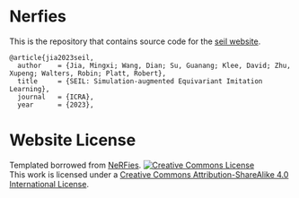 # Nerfies

This is the repository that contains source code for the [seil website](https://seil.github.io).

```
@article{jia2023seil,
  author    = {Jia, Mingxi; Wang, Dian; Su, Guanang; Klee, David; Zhu, Xupeng; Walters, Robin; Platt, Robert},
  title     = {SEIL: Simulation-augmented Equivariant Imitation Learning},
  journal   = {ICRA},
  year      = {2023},
```

# Website License
Templated borrowed from [NeRFies](https://github.com/cliport/cliport.github.io).
<a rel="license" href="http://creativecommons.org/licenses/by-sa/4.0/"><img alt="Creative Commons License" style="border-width:0" src="https://i.creativecommons.org/l/by-sa/4.0/88x31.png" /></a><br />This work is licensed under a <a rel="license" href="http://creativecommons.org/licenses/by-sa/4.0/">Creative Commons Attribution-ShareAlike 4.0 International License</a>.

